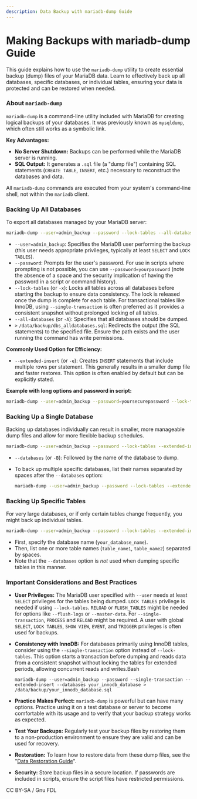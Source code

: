 ```yaml
---
description: Data Backup with mariadb-dump Guide
---
```


# Making Backups with mariadb-dump Guide

This guide explains how to use the `mariadb-dump` utility to create essential backup (dump) files of your MariaDB data. Learn to effectively back up all databases, specific databases, or individual tables, ensuring your data is protected and can be restored when needed.

### About `mariadb-dump`

`mariadb-dump` is a command-line utility included with MariaDB for creating logical backups of your databases. It was previously known as `mysqldump`, which often still works as a symbolic link.

**Key Advantages:**

* **No Server Shutdown:** Backups can be performed while the MariaDB server is running.
* **SQL Output:** It generates a `.sql` file (a "dump file") containing SQL statements (`CREATE TABLE`, `INSERT`, etc.) necessary to reconstruct the databases and data.

All `mariadb-dump` commands are executed from your system's command-line shell, not within the `mariadb` client.

### Backing Up All Databases

To export all databases managed by your MariaDB server:

```bash
mariadb-dump --user=admin_backup --password --lock-tables --all-databases > /data/backup/dbs_alldatabases.sql
```

* `--user=admin_backup`: Specifies the MariaDB user performing the backup (this user needs appropriate privileges, typically at least `SELECT` and `LOCK TABLES`).
* `--password`: Prompts for the user's password. For use in scripts where prompting is not possible, you can use `--password=yourpassword` (note the absence of a space and the security implication of having the password in a script or command history).
* `--lock-tables` (or `-x`): Locks all tables across all databases before starting the backup to ensure data consistency. The lock is released once the dump is complete for each table. For transactional tables like InnoDB, using `--single-transaction` is often preferred as it provides a consistent snapshot without prolonged locking of all tables.
* `--all-databases` (or `-A`): Specifies that all databases should be dumped.
* `>` `/data/backup/dbs_alldatabases.sql`: Redirects the output (the SQL statements) to the specified file. Ensure the path exists and the user running the command has write permissions.

**Commonly Used Option for Efficiency:**

* `--extended-insert` (or `-e`): Creates `INSERT` statements that include multiple rows per statement. This generally results in a smaller dump file and faster restores. This option is often enabled by default but can be explicitly stated.

**Example with long options and password in script:**

```bash
mariadb-dump --user=admin_backup --password=yoursecurepassword --lock-tables --extended-insert --all-databases > /data/backup/dbs_alldatabases.sql
```

### Backing Up a Single Database

Backing up databases individually can result in smaller, more manageable dump files and allow for more flexible backup schedules.

```bash
mariadb-dump --user=admin_backup --password --lock-tables --extended-insert --databases your_database_name > /data/backup/your_database_name.sql
```

* `--databases` (or `-B`): Followed by the name of the database to dump.
*   To back up multiple specific databases, list their names separated by spaces after the `--databases` option:

    ```bash
    mariadb-dump --user=admin_backup --password --lock-tables --extended-insert --databases db1_name db2_name > /data/backup/selected_databases.sql
    ```

### Backing Up Specific Tables

For very large databases, or if only certain tables change frequently, you might back up individual tables.

```bash
mariadb-dump --user=admin_backup --password --lock-tables --extended-insert your_database_name table_name1 table_name2 > /data/backup/your_database_name_selected_tables.sql
```

* First, specify the database name (`your_database_name`).
* Then, list one or more table names (`table_name1`, `table_name2`) separated by spaces.
* Note that the `--databases` option is _not_ used when dumping specific tables in this manner.

### Important Considerations and Best Practices

* **User Privileges:** The MariaDB user specified with `--user` needs at least `SELECT` privileges for the tables being dumped. `LOCK TABLES` privilege is needed if using `--lock-tables`. `RELOAD` or `FLUSH_TABLES` might be needed for options like `--flush-logs` or `--master-data`. For `--single-transaction`, `PROCESS` and `RELOAD` might be required. A user with global `SELECT`, `LOCK TABLES`, `SHOW VIEW`, `EVENT`, and `TRIGGER` privileges is often used for backups.
*   **Consistency with InnoDB:** For databases primarily using InnoDB tables, consider using the `--single-transaction` option instead of `--lock-tables`. This option starts a transaction before dumping and reads data from a consistent snapshot without locking the tables for extended periods, allowing concurrent reads and writes.Bash

    ```
    mariadb-dump --user=admin_backup --password --single-transaction --extended-insert --databases your_innodb_database > /data/backup/your_innodb_database.sql
    ```
* **Practice Makes Perfect:** `mariadb-dump` is powerful but can have many options. Practice using it on a test database or server to become comfortable with its usage and to verify that your backup strategy works as expected.
* **Test Your Backups:** Regularly test your backup files by restoring them to a non-production environment to ensure they are valid and can be used for recovery.
* **Restoration:** To learn how to restore data from these dump files, see the "[Data Restoration Guide](mariadb-restore-guide.md)".
* **Security:** Store backup files in a secure location. If passwords are included in scripts, ensure the script files have restricted permissions.



CC BY-SA / Gnu FDL
